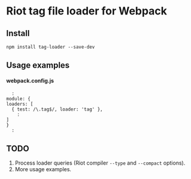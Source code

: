 # Riot tag file loader for Webpack


## Install

    npm install tag-loader --save-dev


## Usage examples

#### webpack.config.js
```
  :
module: {
loaders: [
  { test: /\.tag$/, loader: 'tag' },
    :
]
}
  :
```

## TODO
1. Process loader queries (Riot compiler `--type` and `--compact` options).
2. More usage examples.
